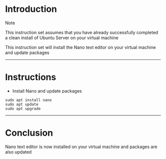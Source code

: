# Introduction
> [!NOTE]
> This instruction set assumes that you have already successfully completed a clean install of Ubuntu Server on your virtual machine

This instruction set will install the Nano text editor on your virtual machine and update packages

-----
# Instructions
* Install Nano and update packages
```
sudo apt install nano
sudo apt update
sudo apt upgrade
```
-----
# Conclusion
Nano text editor is now installed on your virtual machine and packages are also updated
